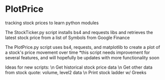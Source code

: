 # PlotPrice
tracking stock prices to learn python modules

The StockTicker.py script installs bs4 and requests libs and retrieves the latest stock price from a list of Symbols from Google Finance

The PlotPrice.py script uses bs4, requests, and matplotlib to create a plot of a stock's price movement over time
  *this script needs improvement for several features, and will hopefully be updates with more functionality soon
 
 Ideas for new scripts:
 \n Get historical stock price data
 \n Get other data from stock quote: volume, level2 data
 \n Print stock ladder w/ Greeks
